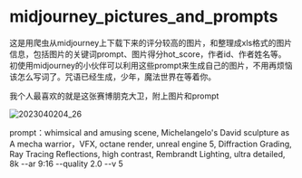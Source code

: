 # midjourney_pictures_and_prompts

这是用爬虫从midjourney上下载下来的评分较高的图片，和整理成xls格式的图片信息，包括图片的关键词prompt、图片得分hot_score，作者id、作者姓名等。
初使用midjourney的小伙伴可以利用这些prompt来生成自己的图片，不用再烦恼该怎么写词了。咒语已经生成，少年，魔法世界在等着你。

我个人最喜欢的就是这张赛博朋克大卫，附上图片和prompt

![2023040204_26](https://user-images.githubusercontent.com/32754688/229360754-674ede96-0507-4c0f-9213-ffa01e0b56ba.jpg)

prompt：whimsical and amusing scene, Michelangelo's David sculpture as A mecha warrior，VFX, octane render, unreal engine 5, Diffraction Grading, Ray Tracing Reflections, high contrast, Rembrandt Lighting, ultra detailed, 8k --ar 9:16 --quality 2.0  --v 5
